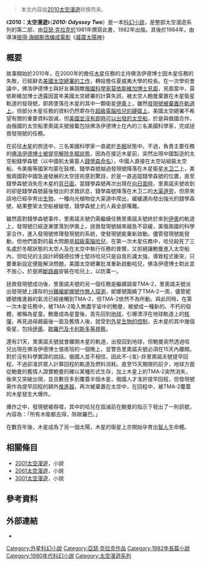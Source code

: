 > 本文内容由[2010太空漫遊](https://zh.wikipedia.org/wiki/2010太空漫遊)转换而来。


《**2010：太空漫遊**》（***2010: Odyssey Two***）是一本[科幻小說](https://zh.wikipedia.org/wiki/科幻小說 "wikilink")，是整部太空漫遊系列的第二部，由[亞瑟·克拉克於](https://zh.wikipedia.org/wiki/亞瑟·克拉克 "wikilink")1981年撰寫此書，1982年出版。其後於1984年，由導演[彼得·海姆斯改编成](https://zh.wikipedia.org/wiki/彼得·海姆斯 "wikilink")[電影](https://zh.wikipedia.org/wiki/電影 "wikilink")《[威震太陽神](../Page/威震太陽神.md "wikilink")》

## 概要

故事開始於2010年，在2000年的擔任[木星](../Page/木星.md "wikilink")任務的主持佛洛伊德博士因木星任務的失敗，已經辭去[美國太空總署的工作](https://zh.wikipedia.org/wiki/美國太空總署 "wikilink")，轉投擔任夏威夷大學的校長。在一次學術會議中，佛洛伊德博士與好友兼競敵[俄國科學家莫依斯維加博士見面](https://zh.wikipedia.org/wiki/俄國 "wikilink")，見面當中，莫依斯維加博士透露因當年美國太空總署的計算失誤，被太空人鮑曼棄置在木星衛星軌道的發現號，即將墜落在木星的其中一顆衛星[伊奧](../Page/伊奧.md "wikilink")上，雖然[發現號被棄置在軌道上](https://zh.wikipedia.org/wiki/發現號 "wikilink")，但部分木星任務的資料仍然寄存在[超級電腦](https://zh.wikipedia.org/wiki/超級電腦 "wikilink")[哈兒的硬碟上](../Page/HAL_9000.md "wikilink")，美國太空總署不希望有關的重要資料毀滅，但[美國並沒有即時可以出發的太空船](https://zh.wikipedia.org/wiki/美國 "wikilink")，於是與俄國合作，由俄國的太空船里奧諾夫號接載包括佛洛伊德博士在內的三名美國科學家，完成拯救發現號的任務。

在前往[木星](../Page/木星.md "wikilink")的旅途中，三名美國科學家一直處於[冬眠](../Page/冬眠.md "wikilink")狀態中。不過，負責主要任務的[佛洛伊德博士被提早解除冬眠狀態](https://zh.wikipedia.org/wiki/佛洛伊德博士 "wikilink")，因為在接近木星前，突然出現中國製造的太空船錢學森號（以中國航太奠基人[錢學森命名](https://zh.wikipedia.org/wiki/錢學森 "wikilink")）。中國人直接在太空站組裝太空船，令美俄等國家均蒙在鼓裡。錢學森號越過發現號降落在木星衛星[木卫二](../Page/木卫二.md "wikilink")上，美俄兩國對中國急速發展的太空技術感到驚訝，於是一直追蹤錢學森號的位置，直至錢學森號消失在木星的[背日面](https://zh.wikipedia.org/wiki/背日面 "wikilink")。當錢學森號再次出現在[向日面時](https://zh.wikipedia.org/wiki/向日面 "wikilink")，里奧諾夫號收到的卻是錢學森號最後發出的求救訊息，錢學森號降落在木卫二的[大渠道旁](https://zh.wikipedia.org/wiki/大渠道 "wikilink")，但原來該地已經孕育出[生物](../Page/生物.md "wikilink")，一種向光植物從大渠道中爬出，緩緩邁向發出強光的錢學森號，結果整架太空船被破壞，錢學森號上的人員全部罹難。

雖然面對錢學森號事件，里奧諾夫號仍需繼續任務里奧諾夫號終於來到[伊奧](../Page/伊奧.md "wikilink")的軌道上，發現號已經逐漸墜落到伊奧上，拯救發現號越來越急不容緩，美俄兩國的科學家合作，進入發現號修理發現號的系統，使發現號能重新啟動。儘管發現號能發動，但他們面對的最大問題是[超級電腦哈兒](https://zh.wikipedia.org/wiki/超級電腦 "wikilink")，在第一次木星任務中，哈兒殺死了三名處於冬眠狀態的太空人及在太空中執行任務的普爾，又拒絕讓鮑曼進入太空船內，但哈兒的主設計師錢德拉博士堅持哈兒只是自我形識太強，導致程式衝突，只要重新設定便能解決問題，美國太空總署批准重新啟動哈兒，佛洛伊德博士對此並不放心，於是將[斷路器](../Page/斷路器.md "wikilink")安裝在哈兒上，以防萬一。

拯救發現號成功後，里奧諾夫號的另一個任務是繼續調查TMA-2，里奧諾夫號派出發現號上謹存的[分離艙妮娜號作無人探測](https://zh.wikipedia.org/wiki/分離艙 "wikilink")，妮娜號圍繞了TMA-2一周，儘管妮娜號推進器的氣流已經接觸到TMA-2，但TMA-2依然不為所動。與此同時，在第一次木星任務中，被TMA-2吸入無盡宇宙中的鮑曼，被塑成一種新的、不朽的個體，被稱為星童。鮑曼成為星童後，首先回到[地球](../Page/地球.md "wikilink")，引爆漂浮在地球軌道上的[核彈](https://zh.wikipedia.org/wiki/核彈 "wikilink")，再見過母親最後一面及舊情人後，就受到[外星生物的控制](https://zh.wikipedia.org/wiki/外星生物 "wikilink")，去木星的其中幾個衛星，包括[伊奧](https://zh.wikipedia.org/wiki/木衛一 "wikilink")、[歐羅巴及](https://zh.wikipedia.org/wiki/木衛二 "wikilink")[卡利斯多等視察](https://zh.wikipedia.org/wiki/木衛四 "wikilink")。

還有21天，里奧諾夫號就會離開木星的軌道，出發回到地球，但鮑曼突然透過哈兒出現在佛洛伊德博士值夜班的一個晚上，並警告里奧諾夫號必須在15天內離開。對於沒有科學實證的說話，俄國人並不相信，因此不-{准}-許里奧諾夫號提早回程，不過卻准許眾人計算回程的軌道及燃料消耗。直至15天期限的前夕，地球方面從鮑曼的舊情人證實鮑曼的確以某種形式生存，加上木星上的TMA-2突然消失，後來又突破出現，並且數目多到覆蓋半個木星，俄國人才准許提早回程，但發現號需作為提早回程的額外[推進器](https://zh.wikipedia.org/wiki/推進器 "wikilink")，再次被棄置在太空中，在回程中，被TMA-2覆蓋的木星發生大爆炸。

爆炸之中，發現號被吞噬，其中的哈兒在毀滅前在鮑曼的指示下發出了一則訊號，內容為：「所有木衛都去得，除歐羅巴。」

在數百年後，木星成為了另一個太陽，木星的衛星上亦開始孕育出[智人](../Page/智人.md "wikilink")生命體。

## 相關條目

  - [2001太空漫遊](../Page/2001太空漫遊_\(小說\).md "wikilink")，小說
  - [2061太空漫遊](https://zh.wikipedia.org/wiki/2061太空漫遊 "wikilink")，小說
  - [3001太空漫遊](../Page/3001太空漫遊.md "wikilink")，小說

## 參考資料

<div class="references-small">

<references />

</div>

## 外部連結

  -
[Category:外星科幻小說](https://zh.wikipedia.org/wiki/Category:外星科幻小說 "wikilink") [Category:亞瑟·克拉克作品](https://zh.wikipedia.org/wiki/Category:亞瑟·克拉克作品 "wikilink") [Category:1982年長篇小說](https://zh.wikipedia.org/wiki/Category:1982年長篇小說 "wikilink") [Category:1980年代科幻小說](https://zh.wikipedia.org/wiki/Category:1980年代科幻小說 "wikilink") [Category:太空漫遊系列](https://zh.wikipedia.org/wiki/Category:太空漫遊系列 "wikilink")